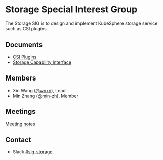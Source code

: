 # Storage Special Interest Group

The Storage SIG is to design and implement KubeSphere storage service such as CSI plugins.

## Documents

- [CSI Plugins](./concepts-and-designs/csi-plugin.md)
- [Storage Capability Interface](./concepts-and-designs/storage-capability-interface.md)

## Members

- Xin Wang ([@wnxn](https://github.com/wnxn)), Lead
- Min Zhang ([@min-zh](https://github.com/min-zh)), Member

## Meetings

[Meeting notes](https://docs.google.com/document/d/171DjRH8CDkubc_fl8tO1tN-kpdPwek-G819FQt6EhV0/)

## Contact

- Slack [#sig-storage](https://kubesphere.slack.com/messages/sig-storage)
